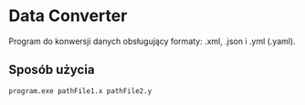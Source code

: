 # Data Converter

Program do konwersji danych obsługujący formaty: .xml, .json i .yml (.yaml).

## Sposób użycia

```bash
program.exe pathFile1.x pathFile2.y
